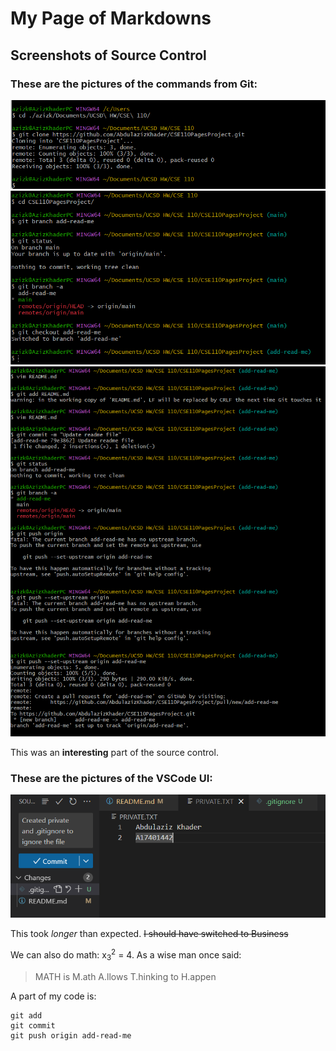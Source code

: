 # My Page of Markdowns

## Screenshots of Source Control

### These are the pictures of the commands from Git:
![git](screenshots/GitCloneRepo.png)
![git2](screenshots/GitBranchCheckout.png)
![git4](screenshots/GitAddCommitPush.png) 

This was an **interesting** part of the source control. 

### These are the pictures of the VSCode UI:
![vscode](screenshots/VSCodeUI.png) 

This took *longer* than expected. ~~I should have switched to Business~~

We can also do math: x<sub>3</sub><sup>2</sup> = 4. As a wise man once said: 
> MATH is M.ath A.llows T.hinking to H.appen

A part of my code is:
```
git add
git commit
git push origin add-read-me
```
